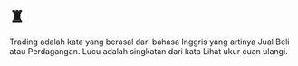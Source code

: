 # ♜
Trading adalah kata yang berasal dari bahasa Inggris yang artinya Jual Beli atau Perdagangan.
Lucu adalah singkatan dari kata Lihat ukur cuan ulangi.
